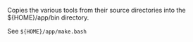 Copies the various tools from their source directories into the ${HOME}/app/bin directory.

See `${HOME}/app/make.bash`